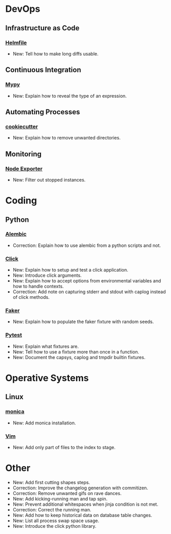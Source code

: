 # DevOps

## Infrastructure as Code

### [Helmfile](helmfile.md)

* New: Tell how to make long diffs usable.

## Continuous Integration

### [Mypy](mypy.md)

* New: Explain how to reveal the type of an expression.

## Automating Processes

### [cookiecutter](cookiecutter.md)

* New: Explain how to remove unwanted directories.

## Monitoring

### [Node Exporter](node_exporter.md)

* New: Filter out stopped instances.

# Coding

## Python

### [Alembic](alembic.md)

* Correction: Explain how to use alembic from a python scripts and not.

### [Click](click.md)

* New: Explain how to setup and test a click application.
* New: Introduce click arguments.
* New: Explain how to accept options from environmental variables and how to handle contexts.
* Correction: Add note on capturing stderr and stdout with caplog instead of click methods.

### [Faker](faker.md)

* New: Explain how to populate the faker fixture with random seeds.

### [Pytest](pytest.md)

* New: Explain what fixtures are.
* New: Tell how to use a fixture more than once in a function.
* New: Document the capsys, caplog and tmpdir builtin fixtures.

# Operative Systems

## Linux

### [monica](monica.md)

* New: Add monica installation.

### [Vim](vim.md)

* New: Add only part of files to the index to stage.

# Other

* New: Add first cutting shapes steps.
* Correction: Improve the changelog generation with commitizen.
* Correction: Remove unwanted gifs on rave dances.
* New: Add kicking-running man and tap spin.
* New: Prevent additional whitespaces when jinja condition is not met.
* Correction: Correct the running man.
* New: Add how to keep historical data on database table changes.
* New: List all process swap space usage.
* New: Introduce the click python library.